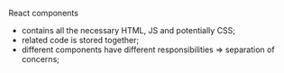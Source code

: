 React components
- contains all the necessary HTML, JS and potentially CSS;
- related code is stored together;
- different components have different responsibilities => separation of concerns;

